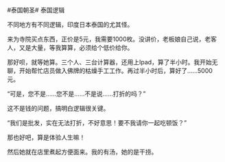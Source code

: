 #泰国朝圣# 泰国逻辑

不同地方有不同逻辑，印度日本泰国的尤其怪。

来为寺院买点东西，正价是5元，我需要1000枚。没讲价，老板娘自己说，老客人，又是大量，等我算算，必须给个低价给你。

那好呗，就等她算。三个人、三台计算器，还用上Ipad，算了半小时。我开始无聊，开始帮忙店员做入佛牌的枯燥手工工作。再过半小时后，算好了……5000元。

“可是，您不是……您不是……不是说……打折的吗？”

这不是钱的问题，搞明白逻辑很关键。

“我们是批发，实在无法打折，不好意思！要不我请你一起吃顿饭？”

那也好吧，算是体验人生嘛！

然后她就在店里煮起方便面来。我的有汤，她的是干捞。
